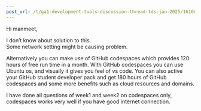 ```yaml
---
post_url: /t/ga1-development-tools-discussion-thread-tds-jan-2025/161083/23
---
```

Hi manmeet,

I don’t know about solution to this.  
Some network setting might be causing problem.

Alternatively you can make use of GitHub codespaces which provides 120 hours of free run time in a month. With GitHub codespaces you can use Ubuntu os, and visually it gives you feel of vs code. You can also active your GitHub student developer pack and get 180 hours of GitHub codespaces and some more benefits such as cloud resources and domains.

I have done all questions of week1 and week2 on codespaces only, codespaces works very well if you have good internet connection.